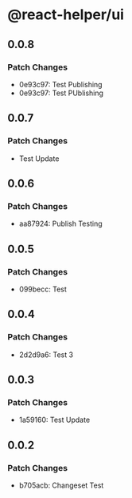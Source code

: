 # @react-helper/ui

## 0.0.8

### Patch Changes

- 0e93c97: Test Publishing
- 0e93c97: Test PUblishing

## 0.0.7

### Patch Changes

- Test Update

## 0.0.6

### Patch Changes

- aa87924: Publish Testing

## 0.0.5

### Patch Changes

- 099becc: Test

## 0.0.4

### Patch Changes

- 2d2d9a6: Test 3

## 0.0.3

### Patch Changes

- 1a59160: Test Update

## 0.0.2

### Patch Changes

- b705acb: Changeset Test

